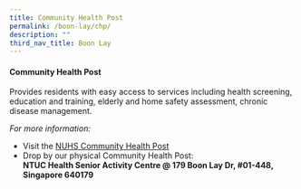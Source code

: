 ```yaml
---
title: Community Health Post
permalink: /boon-lay/chp/
description: ""
third_nav_title: Boon Lay
---
```

#### **Community Health Post** 

Provides residents with easy access to services including health screening, education and training, elderly and home safety assessment, chronic disease management.

*For more information:*
* Visit the [NUHS Community Health Post](https://www.nuhs.edu.sg/Care-in-the-Community/Staying-Healthy/Pages/Community-Health-Post.aspx)
* Drop by our physical Community Health Post:<br> **NTUC Health Senior Activity Centre @ 179 Boon Lay Dr, #01-448, Singapore 640179**